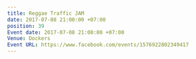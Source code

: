 ```yaml
---
title: Reggae Traffic JAM
date: 2017-07-08 21:00:00 +07:00
position: 39
Event date: 2017-07-08 21:00:00 +07:00
Venue: Dockers
Event URL: https://www.facebook.com/events/1576922802349417
---
```


